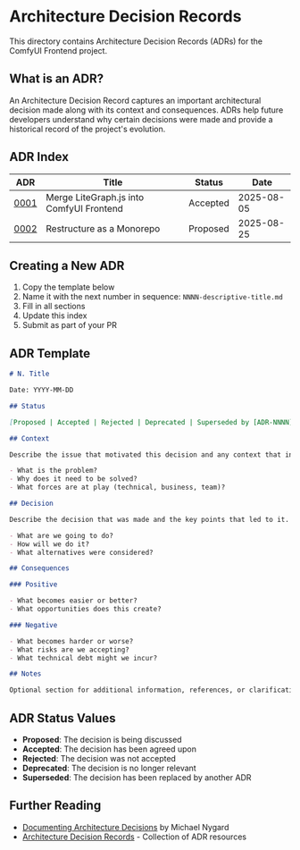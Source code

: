 # Architecture Decision Records

This directory contains Architecture Decision Records (ADRs) for the ComfyUI Frontend project.

## What is an ADR?

An Architecture Decision Record captures an important architectural decision made along with its context and consequences. ADRs help future developers understand why certain decisions were made and provide a historical record of the project's evolution.

## ADR Index

| ADR | Title | Status | Date |
|-----|-------|--------|------|
| [0001](0001-merge-litegraph-into-frontend.md) | Merge LiteGraph.js into ComfyUI Frontend | Accepted | 2025-08-05 |
| [0002](0002-monorepo-conversion.md) | Restructure as a Monorepo | Proposed | 2025-08-25 |

## Creating a New ADR

1. Copy the template below
2. Name it with the next number in sequence: `NNNN-descriptive-title.md`
3. Fill in all sections
4. Update this index
5. Submit as part of your PR

## ADR Template

```markdown
# N. Title

Date: YYYY-MM-DD

## Status

[Proposed | Accepted | Rejected | Deprecated | Superseded by [ADR-NNNN](NNNN-title.md)]

## Context

Describe the issue that motivated this decision and any context that influences or constrains the decision.

- What is the problem?
- Why does it need to be solved?
- What forces are at play (technical, business, team)?

## Decision

Describe the decision that was made and the key points that led to it.

- What are we going to do?
- How will we do it?
- What alternatives were considered?

## Consequences

### Positive

- What becomes easier or better?
- What opportunities does this create?

### Negative

- What becomes harder or worse?
- What risks are we accepting?
- What technical debt might we incur?

## Notes

Optional section for additional information, references, or clarifications.
```

## ADR Status Values

- **Proposed**: The decision is being discussed
- **Accepted**: The decision has been agreed upon
- **Rejected**: The decision was not accepted
- **Deprecated**: The decision is no longer relevant
- **Superseded**: The decision has been replaced by another ADR

## Further Reading

- [Documenting Architecture Decisions](https://cognitect.com/blog/2011/11/15/documenting-architecture-decisions) by Michael Nygard
- [Architecture Decision Records](https://adr.github.io/) - Collection of ADR resources